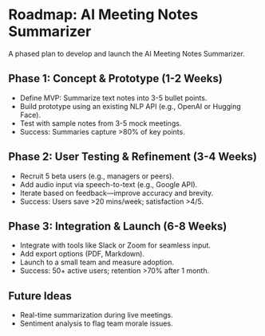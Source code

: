 # Roadmap: AI Meeting Notes Summarizer

A phased plan to develop and launch the AI Meeting Notes Summarizer.

## Phase 1: Concept & Prototype (1-2 Weeks)
- Define MVP: Summarize text notes into 3-5 bullet points.
- Build prototype using an existing NLP API (e.g., OpenAI or Hugging Face).
- Test with sample notes from 3-5 mock meetings.
- Success: Summaries capture >80% of key points.

## Phase 2: User Testing & Refinement (3-4 Weeks)
- Recruit 5 beta users (e.g., managers or peers).
- Add audio input via speech-to-text (e.g., Google API).
- Iterate based on feedback—improve accuracy and brevity.
- Success: Users save >20 mins/week; satisfaction >4/5.

## Phase 3: Integration & Launch (6-8 Weeks)
- Integrate with tools like Slack or Zoom for seamless input.
- Add export options (PDF, Markdown).
- Launch to a small team and measure adoption.
- Success: 50+ active users; retention >70% after 1 month.

## Future Ideas
- Real-time summarization during live meetings.
- Sentiment analysis to flag team morale issues.
